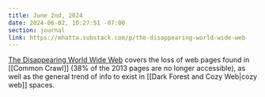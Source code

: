 ```yaml
---
title: June 2nd, 2024
date: 2024-06-02, 10:27:51 -07:00
section: journal
link: https://mhatta.substack.com/p/the-disappearing-world-wide-web
---
```

[The Disappearing World Wide Web](https://mhatta.substack.com/p/the-disappearing-world-wide-web) covers the loss of web pages found in [[Common Crawl]] (38% of the 2013 pages are no longer accessible), as well as the general trend of info to exist in [[Dark Forest and Cozy Web|cozy web]] spaces. 